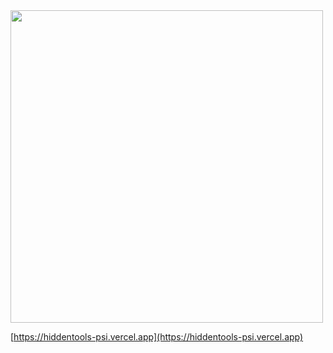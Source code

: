 <img src="https://i.ibb.co/55x5CP0/Capture.png" width=500>

[https://hiddentools-psi.vercel.app](https://hiddentools-psi.vercel.app)
